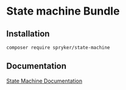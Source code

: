 # State machine Bundle

## Installation

```
composer require spryker/state-machine
```

## Documentation

[State Machine Documentation](http://spryker.github.io/core/bundles/state-machine)
